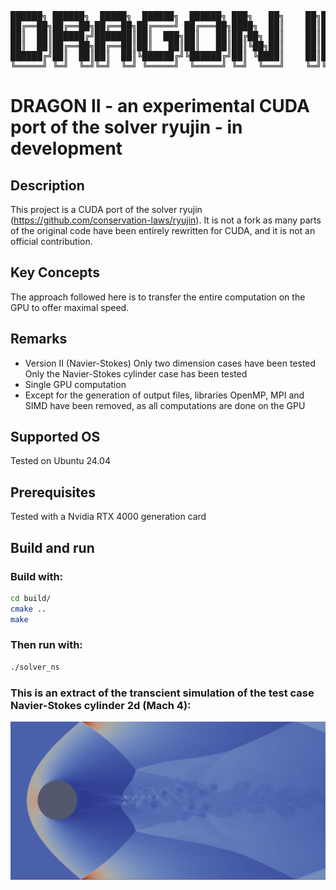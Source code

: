 <div align="center">
<pre>
██████╗ ██████╗  █████╗  ██████╗  ██████╗ ███╗   ██╗    ██╗██╗
██╔══██╗██╔══██╗██╔══██╗██╔════╝ ██╔═══██╗████╗  ██║    ██║██║
██║  ██║██████╔╝███████║██║  ███╗██║   ██║██╔██╗ ██║    ██║██║
██║  ██║██╔══██╗██╔══██║██║   ██║██║   ██║██║╚██╗██║    ██║██║
██████╔╝██║  ██║██║  ██║╚██████╔╝╚██████╔╝██║ ╚████║    ██║██║
╚═════╝ ╚═╝  ╚═╝╚═╝  ╚═╝ ╚═════╝  ╚═════╝ ╚═╝  ╚═══╝    ╚═╝╚═╝
</pre>
</div>

# DRAGON II - an experimental CUDA port of the solver ryujin - in development

## Description
This project is a CUDA port of the solver ryujin (https://github.com/conservation-laws/ryujin).
It is not a fork as many parts of the original code have been entirely rewritten for CUDA, and it is not an official contribution.

## Key Concepts
The approach followed here is to transfer the entire computation on the GPU to offer maximal speed.

## Remarks
- Version II (Navier-Stokes)
  Only two dimension cases have been tested  
  Only the Navier-Stokes cylinder case has been tested  
- Single GPU computation
- Except for the generation of output files, libraries OpenMP, MPI and SIMD have been removed, as all computations are done on the GPU

## Supported OS
Tested on Ubuntu 24.04

## Prerequisites
Tested with a Nvidia RTX 4000 generation card

## Build and run

### Build with:
```bash
cd build/
cmake ..
make
```

### Then run with:
```bash
./solver_ns
```

### This is an extract of the transcient simulation of the test case Navier-Stokes cylinder 2d (Mach 4):

![Cylinder 2D](ns_mach4_2d_7.png)